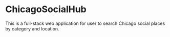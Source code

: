 # ChicagoSocialHub
This is a full-stack web application for user to search Chicago social places by category and location.

